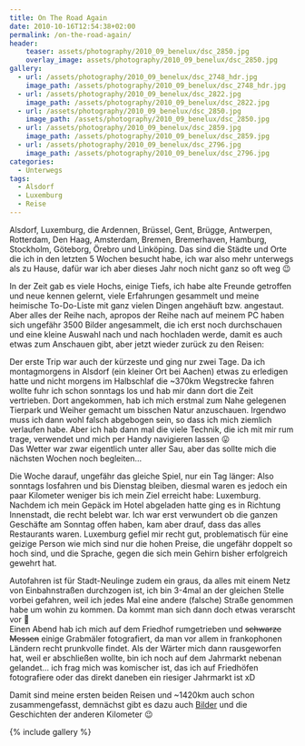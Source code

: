 ```yaml
---
title: On The Road Again
date: 2010-10-16T12:54:38+02:00
permalink: /on-the-road-again/
header:
    teaser: assets/photography/2010_09_benelux/dsc_2850.jpg
    overlay_image: assets/photography/2010_09_benelux/dsc_2850.jpg
gallery:
  - url: /assets/photography/2010_09_benelux/dsc_2748_hdr.jpg
    image_path: /assets/photography/2010_09_benelux/dsc_2748_hdr.jpg
  - url: /assets/photography/2010_09_benelux/dsc_2822.jpg
    image_path: /assets/photography/2010_09_benelux/dsc_2822.jpg
  - url: /assets/photography/2010_09_benelux/dsc_2850.jpg
    image_path: /assets/photography/2010_09_benelux/dsc_2850.jpg
  - url: /assets/photography/2010_09_benelux/dsc_2859.jpg
    image_path: /assets/photography/2010_09_benelux/dsc_2859.jpg
  - url: /assets/photography/2010_09_benelux/dsc_2796.jpg
    image_path: /assets/photography/2010_09_benelux/dsc_2796.jpg
categories:
  - Unterwegs
tags:
  - Alsdorf
  - Luxemburg
  - Reise
---
```

Alsdorf, Luxemburg, die Ardennen, Brüssel, Gent, Brügge, Antwerpen, Rotterdam, Den Haag, Amsterdam, Bremen, Bremerhaven, 
Hamburg, Stockholm, Göteborg, Örebro und Linköping. 
Das sind die Städte und Orte die ich in den letzten 5 Wochen besucht habe, ich war also mehr unterwegs als zu Hause, 
dafür war ich aber dieses Jahr noch nicht ganz so oft weg 😉

In der Zeit gab es viele Hochs, einige Tiefs, ich habe alte Freunde getroffen und neue kennen gelernt, 
viele Erfahrungen gesammelt und meine heimische To-Do-Liste mit ganz vielen Dingen angehäuft bzw. angestaut. 
Aber alles der Reihe nach, apropos der Reihe nach auf meinem PC haben sich ungefähr 3500 Bilder angesammelt, 
die ich erst noch durchschauen und eine kleine Auswahl nach und nach hochladen werde, damit es auch etwas zum Anschauen gibt, 
aber jetzt wieder zurück zu den Reisen:  

Der erste Trip war auch der kürzeste und ging nur zwei Tage. 
Da ich montagmorgens in Alsdorf (ein kleiner Ort bei Aachen) etwas zu erledigen hatte und nicht morgens im 
Halbschlaf die ~370km Wegstrecke fahren wollte fuhr ich schon sonntags los und hab mir dann dort die Zeit vertrieben. 
Dort angekommen, hab ich mich erstmal zum Nahe gelegenen Tierpark und Weiher gemacht um bisschen Natur anzuschauen. 
Irgendwo muss ich dann wohl falsch abgebogen sein, so dass ich mich ziemlich verlaufen habe. 
Aber ich hab dann mal die viele Technik, die ich mit mir rum trage, verwendet und mich per Handy navigieren lassen 😛  
Das Wetter war zwar eigentlich unter aller Sau, aber das sollte mich die nächsten Wochen noch begleiten…

Die Woche darauf, ungefähr das gleiche Spiel, nur ein Tag länger: Also sonntags losfahren und bis Dienstag bleiben, 
diesmal waren es jedoch ein paar Kilometer weniger bis ich mein Ziel erreicht habe: Luxemburg.  
Nachdem ich mein Gepäck im Hotel abgeladen hatte ging es in Richtung Innenstadt, die recht belebt war. 
Ich war erst verwundert ob die ganzen Geschäfte am Sonntag offen haben, kam aber drauf, dass das alles Restaurants waren. 
Luxemburg gefiel mir recht gut, problematisch für eine geizige Person wie mich sind nur die hohen Preise, 
die ungefähr doppelt so hoch sind, und die Sprache, gegen die sich mein Gehirn bisher erfolgreich gewehrt hat.
  
Autofahren ist für Stadt-Neulinge zudem ein graus, da alles mit einem Netz von Einbahnstraßen durchzogen ist, 
ich bin 3-4mal an der gleichen Stelle vorbei gefahren, weil ich jedes Mal eine andere (falsche) Straße genommen habe um wohin zu kommen. 
Da kommt man sich dann doch etwas verarscht vor 🙂  
Einen Abend hab ich mich auf dem Friedhof rumgetrieben und <del>schwarze Messen</del> 
einige Grabmäler fotografiert, da man vor allem in frankophonen Ländern recht prunkvolle findet. 
Als der Wärter mich dann rausgeworfen hat, weil er abschließen wollte, bin ich noch auf dem Jahrmarkt nebenan gelandet…
ich frag mich was komischer ist, das ich auf Friedhöfen fotografiere oder das direkt daneben ein riesiger Jahrmarkt ist xD

Damit sind meine ersten beiden Reisen und ~1420km auch schon zusammengefasst, demnächst gibt es dazu auch [Bilder](/photography/) und die Geschichten der anderen Kilometer 😉

{% include gallery %}
